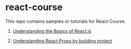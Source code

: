 # react-course
This repo contains samples or tutorials for React Course.

1. [Understanding the Basics of React.js](https://www.blackslate.io/articles/understanding-basics-of-react)

2. [Understanding React Props by building project](https://blackslate.io/articles/understanding-react-props)
